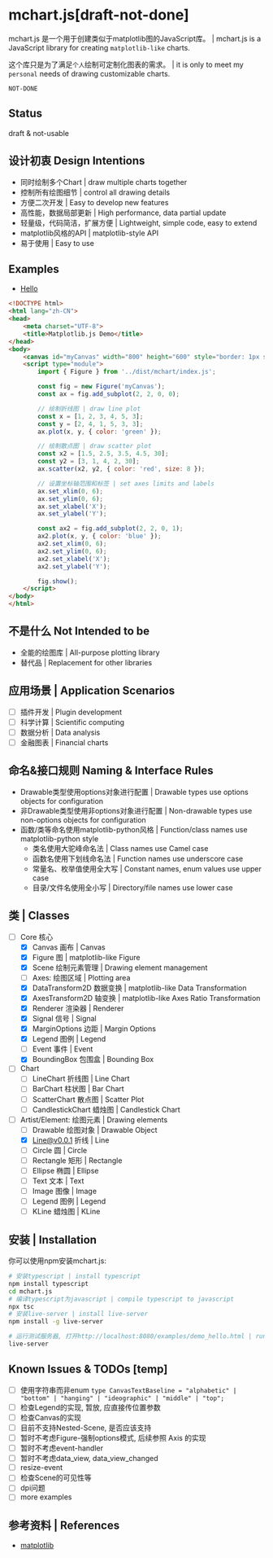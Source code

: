 # mchart.js[draft-not-done]
mchart.js 是一个用于创建类似于matplotlib图的JavaScript库。
| mchart.js is a JavaScript library for creating `matplotlib-like` charts. 

这个库只是为了满足`个人`绘制可定制化图表的需求。
| it is only to meet my `personal` needs of drawing customizable charts.

`NOT-DONE`

## Status
draft & not-usable

## 设计初衷 Design Intentions
- 同时绘制多个Chart | draw multiple charts together
- 控制所有绘图细节 | control all drawing details
- 方便二次开发 | Easy to develop new features
- 高性能，数据局部更新 | High performance, data partial update
- 轻量级，代码简洁，扩展方便 | Lightweight, simple code, easy to extend
- matplotlib风格的API | matplotlib-style API
- 易于使用 | Easy to use

## Examples
- [Hello](./examples/demo_hello.html)
```html
<!DOCTYPE html>
<html lang="zh-CN">
<head>
    <meta charset="UTF-8">
    <title>Matplotlib.js Demo</title>
</head>
<body>
    <canvas id="myCanvas" width="800" height="600" style="border: 1px solid black; background-color:red;"></canvas>
    <script type="module">
        import { Figure } from '../dist/mchart/index.js';

        const fig = new Figure('myCanvas');
        const ax = fig.add_subplot(2, 2, 0, 0);

        // 绘制折线图 | draw line plot
        const x = [1, 2, 3, 4, 5, 3];
        const y = [2, 4, 1, 5, 3, 3];
        ax.plot(x, y, { color: 'green' });

        // 绘制散点图 | draw scatter plot
        const x2 = [1.5, 2.5, 3.5, 4.5, 30];
        const y2 = [3, 1, 4, 2, 30];
        ax.scatter(x2, y2, { color: 'red', size: 8 });

        // 设置坐标轴范围和标签 | set axes limits and labels    
        ax.set_xlim(0, 6);
        ax.set_ylim(0, 6);
        ax.set_xlabel('X');
        ax.set_ylabel('Y');

        const ax2 = fig.add_subplot(2, 2, 0, 1);
        ax2.plot(x, y, { color: 'blue' });
        ax2.set_xlim(0, 6);
        ax2.set_ylim(0, 6);
        ax2.set_xlabel('X');
        ax2.set_ylabel('Y');

        fig.show();
    </script>
</body>
</html>
```

## 不是什么 Not Intended to be
- 全能的绘图库 | All-purpose plotting library
- 替代品 | Replacement for other libraries

## 应用场景 | Application Scenarios
- [ ] 插件开发 | Plugin development
- [ ] 科学计算 | Scientific computing
- [ ] 数据分析 | Data analysis
- [ ] 金融图表 | Financial charts

## 命名&接口规则 Naming & Interface Rules
- Drawable类型使用options对象进行配置 | Drawable types use options objects for configuration
- 非Drawable类型使用非options对象进行配置 | Non-drawable types use non-options objects for configuration
- 函数/类等命名使用matplotlib-python风格 | Function/class names use matplotlib-python style
    - 类名使用大驼峰命名法 | Class names use Camel case
    - 函数名使用下划线命名法 | Function names use underscore case
    - 常量名、枚举值使用全大写 | Constant names, enum values use upper case
    - 目录/文件名使用全小写 | Directory/file names use lower case

## 类 | Classes
- [ ] Core 核心
    - [x] Canvas 画布 | Canvas
    - [x] Figure 图 | matplotlib-like Figure
    - [x] Scene 绘制元素管理 | Drawing element management
    - [ ] Axes: 绘图区域 | Plotting area
    - [x] DataTransform2D 数据变换 | matplotlib-like Data Transformation
    - [x] AxesTransform2D 轴变换 | matplotlib-like Axes Ratio Transformation
    - [x] Renderer 渲染器 | Renderer
    - [x] Signal 信号 | Signal
    - [x] MarginOptions 边距 | Margin Options
    - [x] Legend 图例 | Legend
    - [ ] Event 事件 | Event
    - [x] BoundingBox 包围盒 | Bounding Box
 - [ ] Chart 
    - [ ] LineChart 折线图 | Line Chart
    - [ ] BarChart 柱状图 | Bar Chart
    - [ ] ScatterChart 散点图 | Scatter Plot
    - [ ] CandlestickChart 蜡烛图 | Candlestick Chart
- [ ] Artist/Element: 绘图元素 | Drawing elements
    - [ ] Drawable 绘图对象 | Drawable Object
    - [x] Line@v0.0.1 折线 | Line
    - [ ] Circle 圆 | Circle
    - [ ] Rectangle 矩形 | Rectangle
    - [ ] Ellipse 椭圆 | Ellipse
    - [ ] Text 文本 | Text
    - [ ] Image 图像 | Image
    - [ ] Legend 图例 | Legend
    - [ ] KLine 蜡烛图 | KLine

## 安装 | Installation
你可以使用npm安装mchart.js:

```bash
# 安装typescript | install typescript
npm install typescript
cd mchart.js
# 编译typescript为javascript | compile typescript to javascript
npx tsc
# 安装live-server | install live-server
npm install -g live-server

# 运行测试服务器, 打开http://localhost:8080/examples/demo_hello.html | run test server, open http://localhost:8080/examples/demo_hello.html 
live-server
```

## Known Issues & TODOs [temp]
- [ ] 使用字符串而非enum `type CanvasTextBaseline = "alphabetic" | "bottom" | "hanging" | "ideographic" | "middle" | "top";`
- [ ] 检查Legend的实现, 暂放, 应直接传位置参数
- [ ] 检查Canvas的实现
- [ ] 目前不支持Nested-Scene, 是否应该支持
- [ ] 暂时不考虑Figure-强制options模式, 后续参照 Axis 的实现
- [ ] 暂时不考虑event-handler
- [ ] 暂时不考虑data_view, data_view_changed
- [ ] resize-event
- [ ] 检查Scene的可见性等
- [ ] dpi问题
- [ ] more examples

## 参考资料 | References
- [matplotlib](https://github.com/matplotlib/matplotlib/blob/main/lib/matplotlib/axes/_base.py)
